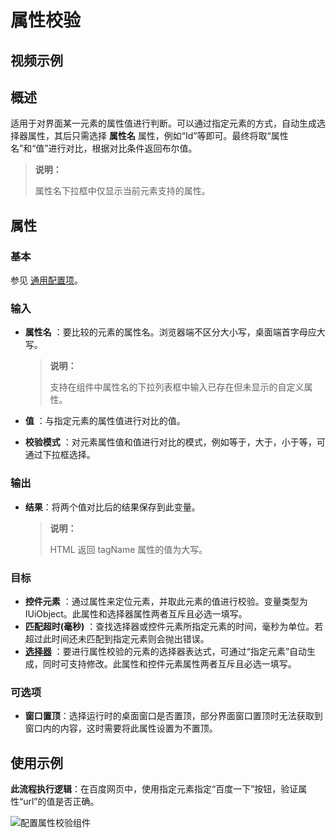 # 属性校验

## 视频示例

## 概述

适用于对界面某一元素的属性值进行判断。可以通过指定元素的方式，自动生成选择器属性，其后只需选择 **属性名** 属性，例如“Id”等即可。最终将取“属性名”和“值”进行对比，根据对比条件返回布尔值。

> **说明：**
>
> 属性名下拉框中仅显示当前元素支持的属性。

## 属性

### 基本

参见 [通用配置项](../Appendix/CommonConfigurationItems.md)。

### 输入

- **属性名** ：要比较的元素的属性名。浏览器端不区分大小写，桌面端首字母应大写。
  
  > **说明：**
  >
  > 支持在组件中属性名的下拉列表框中输入已存在但未显示的自定义属性。

- **值** ：与指定元素的属性值进行对比的值。
- **校验模式** ：对元素属性值和值进行对比的模式，例如等于，大于，小于等，可通过下拉框选择。

### 输出

- **结果**：将两个值对比后的结果保存到此变量。

  > **说明：**
  >
  > HTML 返回 tagName 属性的值为大写。

### 目标

- **控件元素** ：通过属性来定位元素，并取此元素的值进行校验。变量类型为 IUiObject。此属性和选择器属性两者互斥且必选一填写。
- **匹配超时(毫秒)** ：查找选择器或控件元素所指定元素的时间，毫秒为单位。若超过此时间还未匹配到指定元素则会抛出错误。
- **[选择器](../Appendix/Selector.md?_v=v2020.4)** ：要进行属性校验的元素的选择器表达式，可通过“指定元素”自动生成，同时可支持修改。此属性和控件元素属性两者互斥且必选一填写。

### 可选项

- **窗口置顶**：选择运行时的桌面窗口是否置顶，部分界面窗口置顶时无法获取到窗口内的内容，这时需要将此属性设置为不置顶。

## 使用示例

**此流程执行逻辑**：在百度网页中，使用指定元素指定“百度一下”按钮，验证属性“url”的值是否正确。

![配置属性校验组件](https://docimages.blob.core.chinacloudapi.cn/images/Activities/attributeCheck-2.png)
